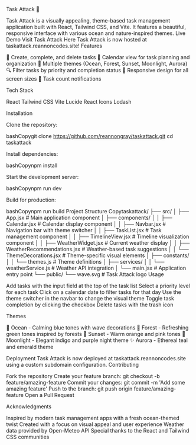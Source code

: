 Task Attack 🌊

Task Attack is a visually appealing, theme-based task management application built with React, Tailwind CSS, and Vite. It features a beautiful, responsive interface with various ocean and nature-inspired themes.
Live Demo
Visit Task Attack Here
Task Attack is now hosted at taskattack.reannoncodes.site!
Features

📝 Create, complete, and delete tasks
📅 Calendar view for task planning and organization
🎨 Multiple themes (Ocean, Forest, Sunset, Moonlight, Aurora)
🔍 Filter tasks by priority and completion status
📱 Responsive design for all screen sizes
🔔 Task count notifications

Tech Stack

React
Tailwind CSS
Vite
Lucide React Icons
Lodash

Installation

Clone the repository:

bashCopygit clone https://github.com/reannongray/taskattack.git
cd taskattack

Install dependencies:

bashCopynpm install

Start the development server:

bashCopynpm run dev

Build for production:

bashCopynpm run build
Project Structure
Copytaskattack/
├── src/
│   ├── App.jsx              # Main application component
│   ├── components/
│   │   ├── Calendar.jsx     # Calendar display component
│   │   ├── Navbar.jsx       # Navigation bar with theme switcher
│   │   ├── TaskList.jsx     # Task management component
│   │   ├── TimelineView.jsx # Timeline visualization component
│   │   ├── WeatherWidget.jsx # Current weather display
│   │   ├── WeatherRecommendations.jsx # Weather-based task suggestions
│   │   └── ThemeDecorations.jsx # Theme-specific visual elements
│   ├── constants/
│   │   └── themes.js        # Theme definitions
│   ├── services/
│   │   └── weatherService.js # Weather API integration
│   └── main.jsx             # Application entry point
└── public/
    └── wave.svg             # Task Attack logo
Usage

Add tasks with the input field at the top of the task list
Select a priority level for each task
Click on a calendar date to filter tasks for that day
Use the theme switcher in the navbar to change the visual theme
Toggle task completion by clicking the checkbox
Delete tasks with the trash icon

Themes

🌊 Ocean - Calming blue tones with wave decorations
🌲 Forest - Refreshing green tones inspired by forests
🌅 Sunset - Warm orange and pink tones
🌙 Moonlight - Elegant indigo and purple night theme
✨ Aurora - Ethereal teal and emerald theme

Deployment
Task Attack is now deployed at taskattack.reannoncodes.site using a custom subdomain configuration.
Contributing

Fork the repository
Create your feature branch: git checkout -b feature/amazing-feature
Commit your changes: git commit -m 'Add some amazing feature'
Push to the branch: git push origin feature/amazing-feature
Open a Pull Request

Acknowledgments

Inspired by modern task management apps with a fresh ocean-themed twist
Created with a focus on visual appeal and user experience
Weather data provided by Open-Meteo API
Special thanks to the React and Tailwind CSS communities